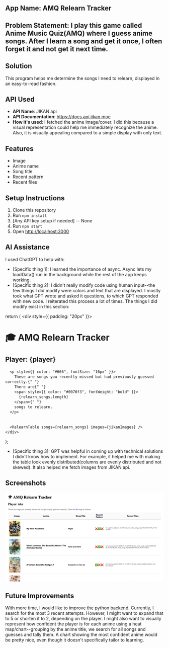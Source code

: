 ## App Name: AMQ Relearn Tracker

## Problem Statement: I play this game called Anime Music Quiz(AMQ) where I guess anime songs. After I learn a song and get it once, I often forget it and not get it next time. 

## Solution
This program helps me determine the songs I need to relearn, displayed in an easy-to-read fashion.

## API Used
- **API Name**: JIKAN api
- **API Documentation**: https://docs.api.jikan.moe
- **How it's used**: I fetched the anime image/cover. I did this because a visual representation could help me immediately recognize the anime. Also, it is visually appealing compared to a simple display with only text.

## Features
- Image
- Anime name
- Song title
- Recent pattern
- Recent files

## Setup Instructions
1. Clone this repository
2. Run `npm install`
3. [Any API key setup if needed] -- None
4. Run `npm start`
5. Open [http://localhost:3000](http://localhost:3000)

## AI Assistance
I used ChatGPT to help with:
- [Specific thing 1]: I learned the importance of async. Async lets my loadData() run in the background while the rest of the app keeps working. 
- [Specific thing 2]: I didn't really modify code using human input--the few things I did modify were colors and text that are displayed. I mostly took what GPT wrote and asked it questions, to which GPT responded with new code. I reiterated this process a lot of times. The things I did modify exist in this section:

return (
    <div style={{ padding: "20px" }}>
      <h1>🎓 AMQ Relearn Tracker</h1>
      <h2>Player: {player}</h2>

      <p style={{ color: "#666", fontSize: "16px" }}>
        These are songs you recently missed but had previously guessed correctly.{" "}
        There are{" "}
        <span style={{ color: "#0070f3", fontWeight: "bold" }}>
          {relearn_songs.length}
        </span>{" "}
        songs to relearn.
      </p>


      <RelearnTable songs={relearn_songs} images={jikanImages} />
    </div>
  );

- [Specific thing 3]: GPT was helpful in coming up with technical solutions I didn't know how to implement. For example, it helped me with making the table look evenly distributed(columns are evenly distributed and not skewed). It also helped me fetch images from JIKAN api. 

## Screenshots
![App Screenshot](public/screenshot.png)

## Future Improvements
With more time, I would like to improve the python backend. Currently, I search for the most 3 recent attempts. However, I might want to expand that to 5 or shorten it to 2, depending on the player. I might also want to visually represent how confident the player is for each anime using a heat map/chart--grouping by the anime title, we search for all songs and guesses and tally them. A chart showing the most confident anime would be pretty nice, even though it doesn't specifically tailor to learning. 
